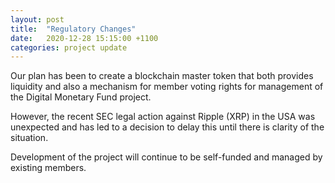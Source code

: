 ```yaml
---
layout: post
title:  "Regulatory Changes"
date:   2020-12-28 15:15:00 +1100
categories: project update
---
```


Our plan has been to create a blockchain master token that both provides liquidity and also a mechanism for member voting rights for management of the Digital Monetary Fund project.

However, the recent SEC legal action against Ripple (XRP) in the USA was unexpected and has led to a decision to delay this until there is clarity of the situation. 

Development of the project will continue to be self-funded and managed by existing members.
